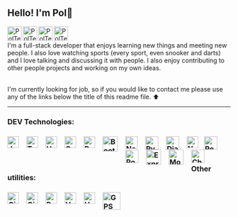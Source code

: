 ## Hello! I'm Pol:wave:

[<img align='left' alt=' PolTexido | LinkedIn' width='32px' src='https://cdn.icon-icons.com/icons2/31/PNG/256/sociallinkedin_member_2751.png' />][linkedin]
[<img align='left' alt=' PolTexido | Gmail' width='32px' src='https://cdn.icon-icons.com/icons2/1381/PNG/512/gmail_93551.png' />][Gmail]
[<img align='left' alt=' PolTexido | Whatsapp' width='32px' src='https://cdn.icon-icons.com/icons2/41/PNG/128/whatsappmessage_conversation_whatsap_7149.png' />][whatsapp]
[<img align='left' alt=' PolTexido | Line' width='32px' src='https://cdn.icon-icons.com/icons2/1099/PNG/512/1485482196-line_78675.png'/>][line]

<br>
<br>
I'm a full-stack developer that enjoys learning new things and meeting new people. I also love watching sports (every sport, even snooker and darts) and I love talking and discussing it with people. I also enjoy contributing to other people projects and working on my own ideas.
<br>
<br>

I'm currently looking for job, so if you would like to contact me please use any of the links below the title of this readme file. ⬆️ 

<hr>
<!-- ![](https://komarev.com/ghpvc/?username=Calss0t&label=PROFILE+VIEWS&color=blueviolet) -->

<h3> DEV Technologies: <h3>
<a href="https://developer.mozilla.org/en-US/docs/Web/JavaScript"><img align="left" alt="JavaScript" width="26px" src="https://cdn.jsdelivr.net/gh/devicons/devicon/icons/javascript/javascript-original.svg" style="padding-right:14px;" /></a>
<a href="https://www.typescriptlang.org/"><img align="left" alt="TypeScript" width="26px" src="https://upload.wikimedia.org/wikipedia/commons/thumb/4/4c/Typescript_logo_2020.svg/1024px-Typescript_logo_2020.svg.png?20210506173343" style="padding-right:14px;"/></a>
<a href="https://en.wikipedia.org/wiki/HTML5"><img align="left" alt="HTML5" width="26px" src="https://cdn.jsdelivr.net/gh/devicons/devicon/icons/html5/html5-original.svg" style="padding-right:14px;" /></a>
<a href="https://developer.mozilla.org/en-US/docs/Web/CSS"><img align="left" alt="CSS3" width="26px" src="https://cdn.jsdelivr.net/gh/devicons/devicon/icons/css3/css3-original.svg" style="padding-right:14px;" /></a>
<a href="https://reactjs.org/"><img align="left" alt="React" width="26px" src="https://cdn.worldvectorlogo.com/logos/react-1.svg" style="padding-right:14px;" /></a>
<a href="https://getbootstrap.com/"><img align="left" alt="Bootstrap" width="34px" src="https://getbootstrap.com/docs/5.2/assets/brand/bootstrap-logo-shadow.png" style="padding-right:14px;"/></a>
 <a href="https://nextjs.org/"><img align="left" alt="Next.js" width="28px" src="https://seeklogo.com/images/N/next-js-icon-logo-EE302D5DBD-seeklogo.com.png" style="padding-right:14px;"/></a>
<a href="https://www.python.org/"><img align="left" alt="Python3" width="30px" src="https://img.icons8.com/color/512/python.png" style="padding-right:14px;"/></a>
<a href="https://www.djangoproject.com/"><img align="left" alt="Django" width="30px" src="https://toppng.com/uploads/preview/django-python-logo-apress-the-definitive-guide-to-django-web-development-11562875828mqany5qert.png" style="padding-right:14px;"/></a>
<a href="https://nodejs.org/en/"><img align="left" alt="Node" width="26px" src="https://www.vectorlogo.zone/logos/nodejs/nodejs-icon.svg" style="padding-right:10px;" style="padding-right:14px;"/></a>
<a href="https://reactnative.dev/"><img align="left" alt="React-Native" width="30px" src="https://toppng.com/uploads/preview/react-native-svg-transformer-allows-you-import-svg-aperture-science-innovators-logo-11562851994zqcpwozsvy.png" style="padding-right:14px;" /></a>
<a href="https://www.postgresql.org/"><img align="left" alt="PostgreSQL" width="30px" src="https://www.vectorlogo.zone/logos/postgresql/postgresql-icon.svg" style="padding-right:14px;" /></a>
<a href="https://expressjs.com/"><img align="left" alt="ExpressJS" width="34px" src="https://www.pngfind.com/pngs/m/136-1363736_express-js-icon-png-transparent-png.png" style="padding-right:14px;" /></a>
<a href="https://mochajs.org/"><img align="left" alt="Mocha" width="34px" src="https://cldup.com/xFVFxOioAU.svg" style="padding-right:14px;" /></a>
<a href="https://www.chaijs.com/"><img align="left" alt="Chai" width="30px" src="http://chaijs.com/img/chai-logo.png" style="padding-right:14px;" /></a>

<br/>
<br/>

 
<h3> Other utilities: <h3>
<a href="https://git-scm.com/"><img align="left" alt="Git" width="26px" src="https://cdn.jsdelivr.net/gh/devicons/devicon/icons/git/git-original.svg" style="padding-right:14px;" /></a>
<a href="https://github.com/"><img align="left" alt="Github" width="26px" src="https://github.githubassets.com/images/modules/logos_page/GitHub-Mark.png" style="padding-right:14px;" /></a>
<a href="https://www.postman.com/"><img align="left" alt="Postman" width="26px" src="https://static-00.iconduck.com/assets.00/postman-icon-497x512-beb7sy75.png" style="padding-right:14px;" /></a>
<a href="https://vercel.com/dashboard"><img align="left" alt="Vercel" width="26px" src="https://camo.githubusercontent.com/add2c9721e333f0043ac938f3dadbc26a282776e01b95b308fcaba5afaf74ae3/68747470733a2f2f6173736574732e76657263656c2e636f6d2f696d6167652f75706c6f61642f76313538383830353835382f7265706f7369746f726965732f76657263656c2f6c6f676f2e706e67" style="padding-right:14px;"  /></a>
<a href="https://www.heroku.com/"><img align="left" alt="Heroku" width="26px" src="https://cdn.iconscout.com/icon/free/png-256/heroku-2752161-2284978.png"  style="padding-right:14px;" /> </a>
 <a href="https://play.google.com/store/games?hl=en"><img align="left" alt="GPS" width="40px" src="https://logos-world.net/wp-content/uploads/2020/12/Google-Play-icon-logo.png"  style="padding-right:14px;" /> </a>









[linkedin]: https://www.linkedin.com/in/pol-texido/
[Gmail]: mailto:pol.texido.b@gmail.com
[whatsapp]: https://wa.me/34638577199
[line]: https://line.me/R/ti/p/poltexido
